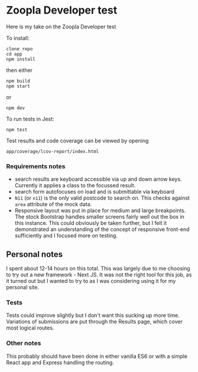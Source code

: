 # Zoopla Developer test
Here is my take on the Zoopla Developer test

To install:
```
clone repo
cd app
npm install
```
then either
```
npm build
npm start
```
or
```
npm dev
```

To run tests in Jest:
```
npm test
```
Test results and code coverage can be viewed by opening
```
app/coverage/lcov-report/index.html
```

### Requirements notes
* search results are keyboard accessible via up and down arrow keys.  Currently it applies a class to the focussed result.
* search form autofocuses on load and is submittable via keyboard
* `N11` (or `n11`) is the only valid postcode to search on.  This checks against `area` attribute of the mock data.
* Responsive layout was put in place for medium and large breakpoints.  The stock Bootstrap handles smaller screens fairly 
well out the box in this instance.  This could obviously be taken further, but I felt it demonstrated an understanding of 
the concept of responsive front-end sufficiently and I focused more on testing. 
 

## Personal notes
I spent about 12-14 hours on this total.  This was largely due to me choosing to try 
out a new framework - Next JS.  It was not the right tool for this job, as it turned 
out but I wanted to try to as I was considering using it for my personal site.

### Tests
Tests could improve slightly but I don't want this sucking up more time.  Variations 
of submissions are put through the Results page, which cover most logical routes.

### Other notes
This probably should have been done in either vanilla ES6 or with a simple React app 
and Express handling the routing.
